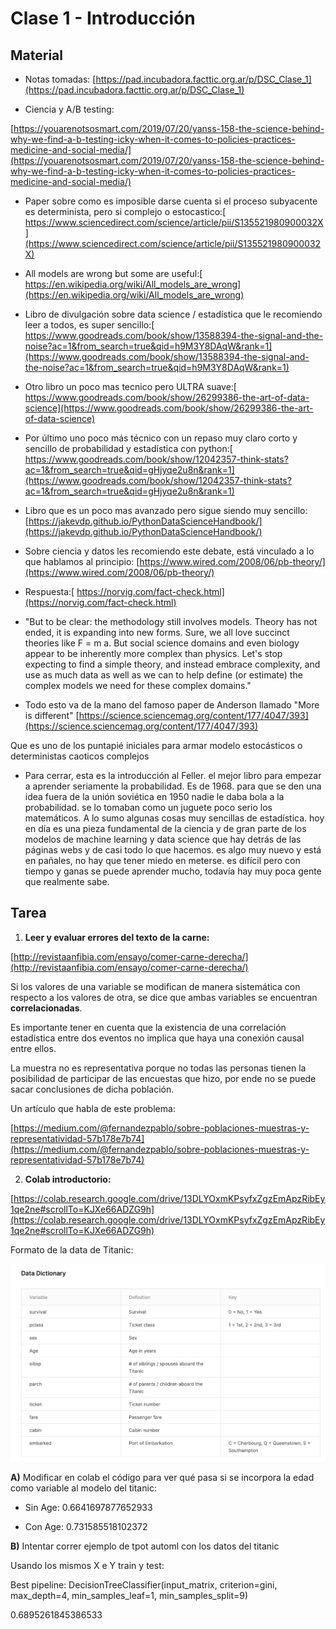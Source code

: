 # Clase 1 - Introducción

## Material

* Notas tomadas: [https://pad.incubadora.facttic.org.ar/p/DSC_Clase_1](https://pad.incubadora.facttic.org.ar/p/DSC_Clase_1)

* Ciencia y A/B testing:

[https://youarenotsosmart.com/2019/07/20/yanss-158-the-science-behind-why-we-find-a-b-testing-icky-when-it-comes-to-policies-practices-medicine-and-social-media/](https://youarenotsosmart.com/2019/07/20/yanss-158-the-science-behind-why-we-find-a-b-testing-icky-when-it-comes-to-policies-practices-medicine-and-social-media/)

* Paper sobre como es imposible darse cuenta si el proceso subyacente es determinista, pero si complejo o estocastico:[ https://www.sciencedirect.com/science/article/pii/S135521980900032X](https://www.sciencedirect.com/science/article/pii/S135521980900032X)

* All models are wrong but some are useful:[ https://en.wikipedia.org/wiki/All_models_are_wrong](https://en.wikipedia.org/wiki/All_models_are_wrong)

* Libro de divulgación sobre data science / estadística que le recomiendo leer a todos, es super sencillo:[ https://www.goodreads.com/book/show/13588394-the-signal-and-the-noise?ac=1&from_search=true&qid=h9M3Y8DAqW&rank=1](https://www.goodreads.com/book/show/13588394-the-signal-and-the-noise?ac=1&from_search=true&qid=h9M3Y8DAqW&rank=1)

* Otro libro un poco mas tecnico pero ULTRA suave:[ https://www.goodreads.com/book/show/26299386-the-art-of-data-science](https://www.goodreads.com/book/show/26299386-the-art-of-data-science)

* Por último uno poco más técnico con un repaso muy claro corto y sencillo de probabilidad y estadística con python:[ https://www.goodreads.com/book/show/12042357-think-stats?ac=1&from_search=true&qid=gHjyqe2u8n&rank=1](https://www.goodreads.com/book/show/12042357-think-stats?ac=1&from_search=true&qid=gHjyqe2u8n&rank=1)

* Libro que es un poco mas avanzado pero sigue siendo muy sencillo: [https://jakevdp.github.io/PythonDataScienceHandbook/](https://jakevdp.github.io/PythonDataScienceHandbook/)

* Sobre ciencia y datos les recomiendo este debate, está vinculado a lo que hablamos al principio: [https://www.wired.com/2008/06/pb-theory/](https://www.wired.com/2008/06/pb-theory/)

* Respuesta:[ https://norvig.com/fact-check.html](https://norvig.com/fact-check.html)

* "But to be clear: the methodology still involves models. Theory has not ended, it is expanding into new forms. Sure, we all love succinct theories like F = m a. But social science domains and even biology appear to be inherently more complex than physics. Let's stop expecting to find a simple theory, and instead embrace complexity, and use as much data as well as we can to help define (or estimate) the complex models we need for these complex domains."

* Todo esto va de la mano del famoso paper de Anderson llamado "More is different" [https://science.sciencemag.org/content/177/4047/393](https://science.sciencemag.org/content/177/4047/393)

Que es uno de los puntapié iniciales para armar modelo estocásticos o deterministas caoticos complejos

* Para cerrar, esta es la introducción al Feller. el mejor libro para empezar a aprender seriamente la probabilidad. Es de 1968. para que se den una idea fuera de la unión soviética en 1950 nadie le daba bola a la probabilidad. se lo tomaban como un juguete poco serio los matemáticos. A lo sumo algunas cosas muy sencillas de estadística. hoy en día es una pieza fundamental de la ciencia y de gran parte de los modelos de machine learning y data science que hay detrás de las páginas webs y de casi todo lo que hacemos. es algo muy nuevo y está en pañales, no hay que tener miedo en meterse. es difícil pero con tiempo y ganas se puede aprender mucho, todavía hay muy poca gente que realmente sabe.

## Tarea

1. **Leer y evaluar errores del texto de la carne:**

[http://revistaanfibia.com/ensayo/comer-carne-derecha/](http://revistaanfibia.com/ensayo/comer-carne-derecha/)

Si los valores de una variable se modifican de manera sistemática con respecto a los valores de otra, se dice que ambas variables se encuentran **correlacionadas**.

Es importante tener en cuenta que la existencia de una correlación estadística entre dos eventos no implica que haya una conexión causal entre ellos.

La muestra no es representativa  porque no todas las personas tienen la posibilidad de participar de las encuestas que hizo, por ende no se puede sacar conclusiones de dicha población.

Un artículo que habla de este problema:

[https://medium.com/@fernandezpablo/sobre-poblaciones-muestras-y-representatividad-57b178e7b74](https://medium.com/@fernandezpablo/sobre-poblaciones-muestras-y-representatividad-57b178e7b74)

2. **Colab introductorio:**

[https://colab.research.google.com/drive/13DLYOxmKPsyfxZgzEmApzRibEy1qe2ne#scrollTo=KJXe66ADZG9h](https://colab.research.google.com/drive/13DLYOxmKPsyfxZgzEmApzRibEy1qe2ne#scrollTo=KJXe66ADZG9h)

Formato de la data de Titanic:

![Titanic data format](https://github.com/fiqus/dse-course/blob/master/clase-1/images/image1.png)


**A)** Modificar en colab el código para ver qué pasa si se incorpora la edad como variable al modelo del titanic:

* Sin Age: 0.6641697877652933

* Con Age: 0.731585518102372

**B)** Intentar correr ejemplo de tpot automl con los datos del titanic

Usando los mismos X e Y train y test: 

Best pipeline: DecisionTreeClassifier(input_matrix, criterion=gini, max_depth=4, min_samples_leaf=1, min_samples_split=9)

0.6895261845386533
